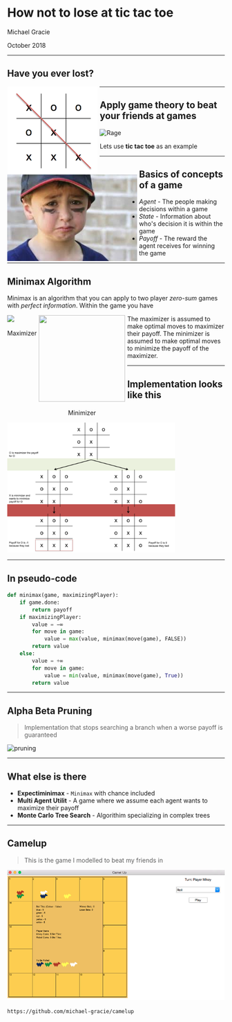 
# How not to lose at tic tac toe

Michael Gracie

October 2018

---
## Have you ever lost?

<div class="image12">
    <div style="float:left;margin-right:5px;">
        <img src="img/loss.png" height="200"/>
    </div>
    <div style="float:left;margin-right:5px;">
        <img class="middle-img" src="img/sad.png"/ height="200"/>
</div>

---

## Apply game theory to beat your friends at games


![Rage](https://media.giphy.com/media/s0FsE5TsEF8g8/giphy.gif)

Lets use **tic tac toe** as an example

---

## Basics of concepts of a game

- *Agent* - The people making decisions within a game
- *State* - Information about who's decision it is within the game
- *Payoff* - The reward the agent receives for winning the game

---

## Minimax Algorithm

Minimax is an algorithm that you can apply to two player *zero-sum* games with *perfect information*. Within the game you have


<div class="image12">
    <div style="float:left;margin-right:5px;">
        <img src="https://media.giphy.com/media/D2LspqlvLIXK0/giphy.gif" height="200"/>
    <p style="text-align:center;">Maximizer</p>
    </div>
    <div style="float:left;margin-right:5px;">
        <img class="middle-img" src="https://i.pinimg.com/originals/6c/e4/45/6ce445a5b3d6bc9217963ce2402f49f7.gif"/ height="200" width="200"/>
    <p style="text-align:center;">Minimizer</p>
</div>


The maximizer is assumed to make optimal moves to maximizer their payoff. The minimizer is assumed to make optimal moves to minimize the payoff of the maximizer.

---

## Implementation looks like this


<img src="img/minimax.png" height="300"/>


---

## In pseudo-code

```python
def minimax(game, maximizingPlayer):
    if game.done:
        return payoff
    if maximizingPlayer:
        value = −∞
        for move in game:
            value = max(value, minimax(move(game), FALSE))
        return value
    else:
        value = +∞
        for move in game:
            value = min(value, minimax(move(game), True))
        return value
```

---

## Alpha Beta Pruning

>  Implementation that stops searching a branch when a worse payoff is guaranteed

![pruning](https://media.geeksforgeeks.org/wp-content/uploads/MIN_MAX3.jpg)

---

## What else is there

- **Expectiminimax** - `Minimax` with chance included
- **Multi Agent Utilit** - A game where we assume each agent wants to maximize their payoff
- **Monte Carlo Tree Search** - Algorithim specializing in complex trees

---

## Camelup

> This is the game I modelled to beat my friends in

<img src="img/game_screen.png" height="300"/>


`https://github.com/michael-gracie/camelup`
